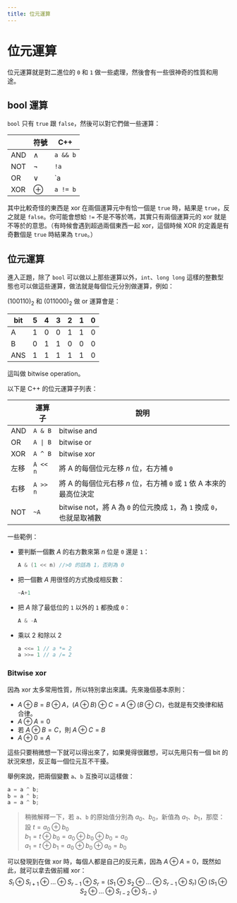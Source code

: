 ```yaml
---
title: 位元運算
---
```

# 位元運算

位元運算就是對二進位的 `0` 和 `1` 做一些處理，然後會有一些很神奇的性質和用途。

## bool 運算

`bool` 只有 `true` 跟 `false`，然後可以對它們做一些運算：

| |符號|C++|
|--|------|-----|
|AND| $\land$ | `a && b` |
|NOT| $\lnot$ | `!a` |
|OR| $\lor$ | `a || b` |
|XOR| $\oplus$ | `a != b` |

其中比較奇怪的東西是 xor 在兩個運算元中有恰一個是 `true` 時，結果是 `true`，反之就是 `false`。你可能會想蛤 `!=` 不是不等於嗎，其實只有兩個運算元的 xor 就是不等於的意思。（有時候會遇到超過兩個東西一起 xor，這個時候 XOR 的定義是有奇數個是 `true` 時結果為 `true`。）

## 位元運算

進入正題，除了 `bool` 可以做以上那些運算以外，`int`、`long long` 這樣的整數型態也可以做這些運算，做法就是每個位元分別做運算，例如：

$(100110)_2$ 和 $(011000)_2$ 做 or 運算會是：

|bit|5|4|3|2|1|0|
|-|-|-|-|-|-|-|
|A|1|0|0|1|1|0|
|B|0|1|1|0|0|0|
|ANS|1|1|1|1|1|0|

這叫做 bitwise operation。

以下是 C++ 的位元運算子列表：

| |運算子| 說明 |
|-|-----|-----|
|AND|`A & B`| bitwise and|
|OR|`A \| B`| bitwise or|
|XOR| `A ^ B` | bitwise xor|
|左移| `A << n` | 將 A 的每個位元左移 $n$ 位，右方補 `0` |
|右移| `A >> n` | 將 A 的每個位元右移 $n$ 位，右方補 `0` 或 `1` 依 A 本來的最高位決定 |
|NOT| `~A` | bitwise not，將 A 為 `0` 的位元換成 `1`，為 `1` 換成 `0`，也就是取補數 |

一些範例：

- 要判斷一個數 $A$ 的右方數來第 $n$ 位是 `0` 還是 `1`：
    ```cpp
    A & (1 << n) //>0 的話為 1，否則為 0
    ```
- 把一個數 $A$ 用很怪的方式換成相反數：
    ```cpp
    ~A+1
    ```
- 把 $A$ 除了最低位的 `1` 以外的 `1` 都換成 `0`：
    ```cpp
    A & -A
    ```
- 乘以 2 和除以 2
    ```cpp
    a <<= 1 // a *= 2
    a >>= 1 // a /= 2
    ```
    
### Bitwise xor

因為 xor 太多常用性質，所以特別拿出來講。先來幾個基本原則：

- $A \oplus B = B \oplus A$，$(A \oplus B) \oplus C = A \oplus (B \oplus C)$，也就是有交換律和結合律。
- $A \oplus A = 0$
- 若 $A \oplus B = C$，則 $A \oplus C = B$
- $A \oplus 0 = A$

這些只要稍微想一下就可以得出來了，如果覺得很難想，可以先用只有一個 bit 的狀況來想，反正每一個位元互不干擾。

舉例來說，把兩個變數 `a`、`b` 互換可以這樣做：
```cpp
a = a ^ b;
b = a ^ b;
a = a ^ b;
```

> 稍微解釋一下，若 `a`、`b` 的原始值分別為 $a_0$、$b_0$，新值為 $a_1$、$b_1$，那麼：  
> 設 $t = a_0 \oplus b_0$  
> $b_1 = t \oplus b_0 = a_0 \oplus b_0 \oplus b_0 = a_0$  
> $a_1 = t \oplus b_1 = a_0 \oplus b_0 \oplus a_0 = b_0$

可以發現到在做 xor 時，每個人都是自己的反元素，因為 $A \oplus A = 0$，既然如此，就可以拿去做前綴 xor：
$$S_l \oplus S_{l + 1} \oplus \dots \oplus S_{r - 1} \oplus S_r = (S_1 \oplus S_2 \oplus \dots \oplus S_{r - 1} \oplus S_r) \oplus (S_1 \oplus S_2 \oplus \dots \oplus S_{l - 2} \oplus S_{l - 1})$$